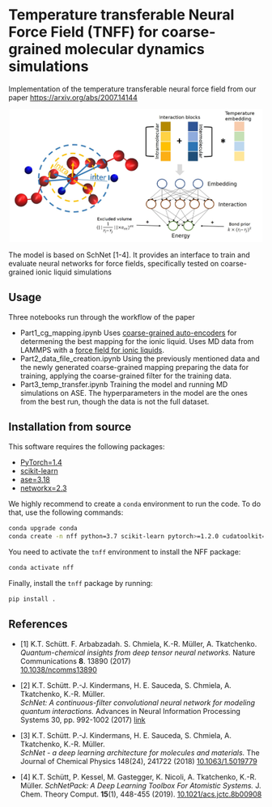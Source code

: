 # Temperature transferable Neural Force Field (TNFF) for coarse-grained molecular dynamics simulations

Implementation of the temperature transferable neural force field from our paper https://arxiv.org/abs/2007.14144

<p align="center">
  <img src="images/tnff.jpg" width="500">
</p>

The model is based on SchNet [1-4]. It provides an interface to train and evaluate neural networks for force fields, specifically tested on coarse-grained ionic liquid simulations

## Usage

Three notebooks run through the workflow of the paper

 - Part1_cg_mapping.ipynb
  Uses [coarse-grained auto-encoders](https://github.com/learningmatter-mit/Coarse-Graining-Auto-encoders) for determening the best mapping for the ionic liquid. Uses MD data from LAMMPS with a [force field for ionic liquids](https://github.com/agiliopadua/ilff).
 - Part2_data_file_creation.ipynb
  Using the previously mentioned data and the newly generated coarse-grained mapping preparing the data for training, applying the coarse-grained filter for the training data.
 - Part3_temp_transfer.ipynb
  Training the model and running MD simulations on ASE. The hyperparameters in the model are the ones from the best run, though the data is not the full dataset.

## Installation from source

This software requires the following packages:

- [PyTorch=1.4](http://pytorch.org)
- [scikit-learn](http://scikit-learn.org/stable/)
- [ase=3.18](https://wiki.fysik.dtu.dk/ase/)
- [networkx=2.3](https://networkx.github.io/)

We highly recommend to create a `conda` environment to run the code. To do that, use the following commands:

```bash
conda upgrade conda
conda create -n nff python=3.7 scikit-learn pytorch>=1.2.0 cudatoolkit=10.0 ase pandas pymatgen -c pytorch -c conda-forge
```

You need to activate the `tnff` environment to install the NFF package:

```bash
conda activate nff
```

Finally, install the `tnff` package by running:

```bash
pip install .
```


## References

* [1] K.T. Schütt. F. Arbabzadah. S. Chmiela, K.-R. Müller, A. Tkatchenko.  
*Quantum-chemical insights from deep tensor neural networks.*
Nature Communications **8**. 13890 (2017)   
[10.1038/ncomms13890](http://dx.doi.org/10.1038/ncomms13890)

* [2] K.T. Schütt. P.-J. Kindermans, H. E. Sauceda, S. Chmiela, A. Tkatchenko, K.-R. Müller.  
*SchNet: A continuous-filter convolutional neural network for modeling quantum interactions.*
Advances in Neural Information Processing Systems 30, pp. 992-1002 (2017) [link](http://papers.nips.cc/paper/6700-schnet-a-continuous-filter-convolutional-neural-network-for-modeling-quantum-interactions)

* [3] K.T. Schütt. P.-J. Kindermans, H. E. Sauceda, S. Chmiela, A. Tkatchenko, K.-R. Müller.  
*SchNet - a deep learning architecture for molecules and materials.* 
The Journal of Chemical Physics 148(24), 241722 (2018) [10.1063/1.5019779](https://doi.org/10.1063/1.5019779)

* [4] K.T. Schütt, P. Kessel, M. Gastegger, K. Nicoli, A. Tkatchenko, K.-R. Müller.
*SchNetPack: A Deep Learning Toolbox For Atomistic Systems.*
J. Chem. Theory Comput. **15**(1), 448-455 (2019). [10.1021/acs.jctc.8b00908](https://doi.org/10.1021/acs.jctc.8b00908)
